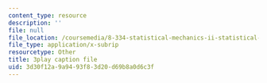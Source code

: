 ```yaml
---
content_type: resource
description: ''
file: null
file_location: /coursemedia/8-334-statistical-mechanics-ii-statistical-physics-of-fields-spring-2014/3d30f12a9a9493f83d20d69b8a0d6c3f_9WhnbTT_nS8.srt
file_type: application/x-subrip
resourcetype: Other
title: 3play caption file
uid: 3d30f12a-9a94-93f8-3d20-d69b8a0d6c3f
---
```


